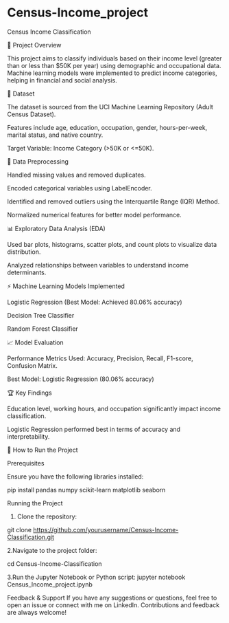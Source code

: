 # Census-Income_project

Census Income Classification

📌 Project Overview

This project aims to classify individuals based on their income level (greater than or less than $50K per year) using demographic and occupational data. Machine learning models were implemented to predict income categories, helping in financial and social analysis.

📂 Dataset

The dataset is sourced from the UCI Machine Learning Repository (Adult Census Dataset).

Features include age, education, occupation, gender, hours-per-week, marital status, and native country.

Target Variable: Income Category (>50K or <=50K).

🔧 Data Preprocessing

Handled missing values and removed duplicates.

Encoded categorical variables using LabelEncoder.

Identified and removed outliers using the Interquartile Range (IQR) Method.

Normalized numerical features for better model performance.

📊 Exploratory Data Analysis (EDA)

Used bar plots, histograms, scatter plots, and count plots to visualize data distribution.

Analyzed relationships between variables to understand income determinants.

⚡ Machine Learning Models Implemented

Logistic Regression (Best Model: Achieved 80.06% accuracy)

Decision Tree Classifier

Random Forest Classifier

📈 Model Evaluation

Performance Metrics Used: Accuracy, Precision, Recall, F1-score, Confusion Matrix.

Best Model: Logistic Regression (80.06% accuracy)

🏆 Key Findings

Education level, working hours, and occupation significantly impact income classification.

Logistic Regression performed best in terms of accuracy and interpretability.

🚀 How to Run the Project

Prerequisites

Ensure you have the following libraries installed:

pip install pandas numpy scikit-learn matplotlib seaborn

Running the Project

1. Clone the repository:

git clone https://github.com/yourusername/Census-Income-Classification.git

2.Navigate to the project folder:

cd Census-Income-Classification

3.Run the Jupyter Notebook or Python script:
jupyter notebook Census_Income_project.ipynb

Feedback & Support
If you have any suggestions or questions, feel free to open an issue or connect with me on LinkedIn. Contributions and feedback are always welcome!
